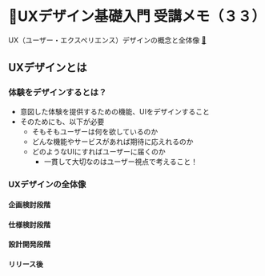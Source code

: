 # 💝UXデザイン基礎入門 受講メモ（３３）

UX（ユーザー・エクスペリエンス）デザインの概念と全体像
[📼](https://www.udemy.com/share/1023kc/)

## UXデザインとは

### 体験をデザインするとは？

- 意図した体験を提供するための機能、UIをデザインすること
- そのためにも、以下が必要
  - そもそもユーザーは何を欲しているのか
  - どんな機能やサービスがあれば期待に応えれるのか
  - どのようなUIにすればユーザーに届くのか
    - 一貫して大切なのはユーザー視点で考えること！ 

### UXデザインの全体像

#### 企画検討段階

#### 仕様検討段階

#### 設計開発段階

#### リリース後